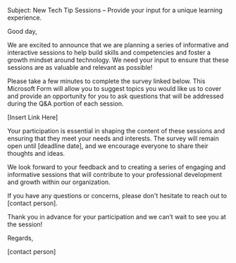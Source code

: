 Subject: New Tech Tip Sessions – Provide your input for a unique learning experience.

Good day,

We are excited to announce that we are planning a series of informative and interactive sessions to help build skills and competencies and foster a growth mindset around technology. We need your input to ensure that these sessions are as valuable and relevant as possible!

Please take a few minutes to complete the survey linked below. This Microsoft Form will allow you to suggest topics you would like us to cover and provide an opportunity for you to ask questions that will be addressed during the Q&A portion of each session.

[Insert Link Here]

Your participation is essential in shaping the content of these sessions and ensuring that they meet your needs and interests. The survey will remain open until [deadline date], and we encourage everyone to share their thoughts and ideas.

We look forward to your feedback and to creating a series of engaging and informative sessions that will contribute to your professional development and growth within our organization.

If you have any questions or concerns, please don't hesitate to reach out to [contact person].

Thank you in advance for your participation and we can’t wait to see you at the session!

Regards,

[contact person]

